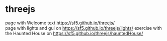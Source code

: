 # threejs
page with Welcome text https://sf5.github.io/threejs/
<br>
page with lights and gui on https://sf5.github.io/threejs/lights/
exercise with the Haunted House on https://sf5.github.io/threejs/hauntedHouse/
